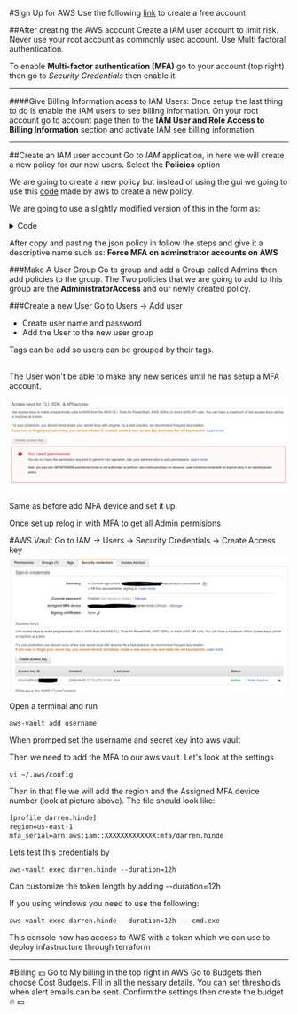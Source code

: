 #Sign Up for AWS 
Use the following [link](https://aws.amazon.com/free/) to create a free account 

##After creating the AWS account
Create a IAM user account to limit risk. Never use your root account as commonly used account.
Use Multi factoral authentication.

To enable **Multi-factor authentication (MFA)** go to your account (top right) then go to *Security Credentials* then enable it.

--------
####Give Billing Information acess to IAM Users:
Once setup the last thing to do is enable the IAM users to see billing information. On your root account go to account page then to the **IAM User and Role Access to Billing Information** section and activate IAM see billing information. 

-----------------
##Create an IAM user account 
Go to *IAM* application, in here we will create a new policy for our new users. Select the **Policies** option

We are going to create a new policy but instead of using the gui we going to use this [code](https://docs.aws.amazon.com/IAM/latest/UserGuide/reference_policies_examples_aws_my-sec-creds-self-manage.html) made by aws to create a new policy.

We are going to use a slightly modified version of this in the form as: 

<details>
   <summary>
    Code
  </summary>
  Policy JSON Details

  ~~~ json
{
    "Version": "2012-10-17",
    "Statement": [
        {
            "Sid": "AllowViewAccountInfo",
            "Effect": "Allow",
            "Action": [
                "iam:GetAccountPasswordPolicy",
                "iam:GetAccountSummary",
                "iam:ListVirtualMFADevices",
                "iam:ListUsers"
            ],
            "Resource": "*"
        },
        {
            "Sid": "AllowManageOwnPasswords",
            "Effect": "Allow",
            "Action": [
                "iam:ChangePassword",
                "iam:GetUser"
            ],
            "Resource": "arn:aws:iam::*:user/${aws:username}"
        },
        {
            "Sid": "AllowManageOwnAccessKeys",
            "Effect": "Allow",
            "Action": [
                "iam:CreateAccessKey",
                "iam:DeleteAccessKey",
                "iam:ListAccessKeys",
                "iam:UpdateAccessKey"
            ],
            "Resource": "arn:aws:iam::*:user/${aws:username}"
        },
        {
            "Sid": "AllowManageOwnSigningCertificates",
            "Effect": "Allow",
            "Action": [
                "iam:DeleteSigningCertificate",
                "iam:ListSigningCertificates",
                "iam:UpdateSigningCertificate",
                "iam:UploadSigningCertificate"
            ],
            "Resource": "arn:aws:iam::*:user/${aws:username}"
        },
        {
            "Sid": "AllowManageOwnSSHPublicKeys",
            "Effect": "Allow",
            "Action": [
                "iam:DeleteSSHPublicKey",
                "iam:GetSSHPublicKey",
                "iam:ListSSHPublicKeys",
                "iam:UpdateSSHPublicKey",
                "iam:UploadSSHPublicKey"
            ],
            "Resource": "arn:aws:iam::*:user/${aws:username}"
        },
        {
            "Sid": "AllowManageOwnGitCredentials",
            "Effect": "Allow",
            "Action": [
                "iam:CreateServiceSpecificCredential",
                "iam:DeleteServiceSpecificCredential",
                "iam:ListServiceSpecificCredentials",
                "iam:ResetServiceSpecificCredential",
                "iam:UpdateServiceSpecificCredential"
            ],
            "Resource": "arn:aws:iam::*:user/${aws:username}"
        },
        {
            "Sid": "AllowManageOwnVirtualMFADevice",
            "Effect": "Allow",
            "Action": [
                "iam:CreateVirtualMFADevice",
                "iam:DeleteVirtualMFADevice"
            ],
            "Resource": "arn:aws:iam::*:mfa/${aws:username}"
        },
        {
            "Sid": "AllowManageOwnUserMFA",
            "Effect": "Allow",
            "Action": [
                "iam:DeactivateMFADevice",
                "iam:EnableMFADevice",
                "iam:ListMFADevices",
                "iam:ResyncMFADevice"
            ],
            "Resource": "arn:aws:iam::*:user/${aws:username}"
        },
        {
            "Sid": "DenyAllExceptListedIfNoMFA",
            "Effect": "Deny",
            "NotAction": [
                "iam:CreateVirtualMFADevice",
                "iam:EnableMFADevice",
                "iam:GetUser",
                "iam:ListMFADevices",
                "iam:ListVirtualMFADevices",
                "iam:ResyncMFADevice",
                "sts:GetSessionToken",
                "iam:ListUsers"
            ],
            "Resource": "*",
            "Condition": {
                "BoolIfExists": {
                    "aws:MultiFactorAuthPresent": "false"
                }
            }
        }
    ]
}


~~~
</details>

After copy and pasting the json policy in follow the steps and give it a descriptive name such as: **Force MFA on adminstrator accounts on AWS**

###Make A User Group
Go to group and add a Group called Admins then add policies to the group. 
The Two policies that we are going to add to this group are the **AdministratorAccess** and our newly created policy. 

###Create a new User
Go to Users -> Add user
- Create user name and password
- Add the User to the new user group

Tags can be add so users can be grouped by their tags. 

<br>
The User won't be able to make any new serices until he has setup a MFA account. 

![](images/aws_do_not_have_permission_users.PNG)

Same as before add MFA device and set it up. 

Once set up relog in with MFA to get all Admin permisions

#AWS Vault 
Go to IAM -> Users -> Security Credentials -> Create Access key
![](images/access_key.PNG)

Open a terminal and run 
~~~ 
aws-vault add username 
~~~
When promped set the username and secret key into aws vault

Then we need to add the MFA to our aws vault. Let's look at the settings
~~~
vi ~/.aws/config
~~~ 
Then in that file we will add the region and the Assigned MFA device number (look at picture above). 
The file should look like:

~~~
[profile darren.hinde]
region=us-east-1
mfa_serial=arn:aws:iam::XXXXXXXXXXXXX:mfa/darren.hinde
~~~

Lets test this credentials by 
~~~
aws-vault exec darren.hinde --duration=12h
~~~
Can customize the token length by adding --duration=12h

If you using windows you need to use the following: 
~~~
aws-vault exec darren.hinde --duration=12h -- cmd.exe
~~~

This console now has access to AWS with a token which we can use to deploy infastructure through terraform

-----
#Billing :dollar:
Go to My billing in the top right in AWS
Go to Budgets then choose Cost Budgets. Fill in all the nessary details. 
You can set thresholds when alert emails can be sent. 
Confirm the settings then create the budget :fire: :dollar: